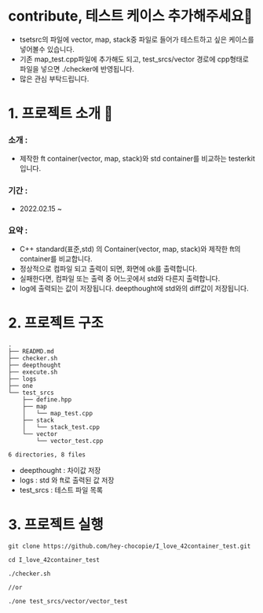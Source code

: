 # contribute, 테스트 케이스 추가해주세요🐶

* tsetsrc의 파일에 vector, map, stack중 파일로 들어가 테스트하고 싶은 케이스를 넣어볼수 있습니다. 
* 기존 map_test.cpp파일에 추가해도 되고, test_srcs/vector 경로에 cpp형태로 파일을 넣으면 ./checker에 반영됩니다.
* 많은 관심 부탁드립니다. 


# 1. 프로젝트 소개 🚛
### 소개 :
* 제작한 ft container(vector, map, stack)와 std container를 비교하는 testerkit 입니다.
### 기간 : 
* 2022.02.15 ~
### 요약 :  
* C++ standard(표준,std) 의 Container(vector, map, stack)와 제작한 ft의 container를 비교합니다.
* 정상적으로 컴파일 되고 출력이 되면, 화면에 ok를 출력합니다.
* 실패한다면, 컴파일 또는 출력 중 어느곳에서 std와 다른지 출력합니다.		
* log에 출력되는 값이 저장됩니다. deepthought에 std와의 diff값이 저장됩니다.

# 2. 프로젝트 구조
```
.
├── READMD.md
├── checker.sh
├── deepthought
├── execute.sh
├── logs
├── one
└── test_srcs
    ├── define.hpp
    ├── map
    │   └── map_test.cpp
    ├── stack
    │   └── stack_test.cpp
    └── vector
        └── vector_test.cpp

6 directories, 8 files
```
* deepthought : 차이값 저장
* logs : std 와 ft로 출력된 값 저장
* test_srcs : 테스트 파일 목록

# 3. 프로젝트 실행
```
git clone https://github.com/hey-chocopie/I_love_42container_test.git

cd I_love_42container_test

./checker.sh

//or

./one test_srcs/vector/vector_test
```


